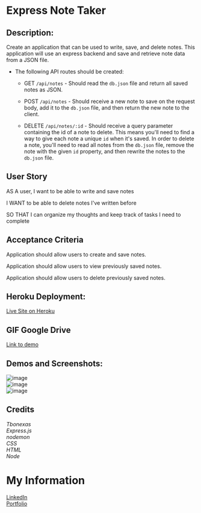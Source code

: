 # Express Note Taker

## Description:

Create an application that can be used to write, save, and delete notes. This application will use an express backend and save and retrieve note data from a JSON file.  

* The following API routes should be created:

  * GET `/api/notes` - Should read the `db.json` file and return all saved notes as JSON.

  * POST `/api/notes` - Should receive a new note to save on the request body, add it to the `db.json` file, and then return the new note to the client.

  * DELETE `/api/notes/:id` - Should receive a query parameter containing the id of a note to delete. This means you'll need to find a way to give each note a unique `id` when it's saved. In order to delete a note, you'll need to read all notes from the `db.json` file, remove the note with the given `id` property, and then rewrite the notes to the `db.json` file.

## User Story

AS A user, I want to be able to write and save notes

I WANT to be able to delete notes I've written before

SO THAT I can organize my thoughts and keep track of tasks I need to complete



## Acceptance Criteria

Application should allow users to create and save notes.

Application should allow users to view previously saved notes.

Application should allow users to delete previously saved notes.
## Heroku Deployment:  
[Live Site on Heroku](https://immense-basin-93125.herokuapp.com/)  

## GIF Google Drive  
[Link to demo](https://drive.google.com/file/d/1XM9FuT7A0Ab24c1qk2Doxiq3f1v-Rc3K/view)  


## Demos and Screenshots:  
![image](https://user-images.githubusercontent.com/67118229/97225238-a15e3500-178f-11eb-9e56-45d6c6fde926.png)    
![image](https://user-images.githubusercontent.com/67118229/97225313-bd61d680-178f-11eb-8696-d92ae0e19948.png)  
![image](https://user-images.githubusercontent.com/67118229/97225452-e4200d00-178f-11eb-9b69-564344f0be39.png)  
 
  
## Credits  
*Tbonexas*     
*Express.js*  
*nodemon*  
*CSS*    
*HTML*    
*Node*      
# My Information 
[LinkedIn](https://www.linkedin.com/in/todd-murdoch)    
[Portfolio](https://tbonexas.github.io/portfolio)  


